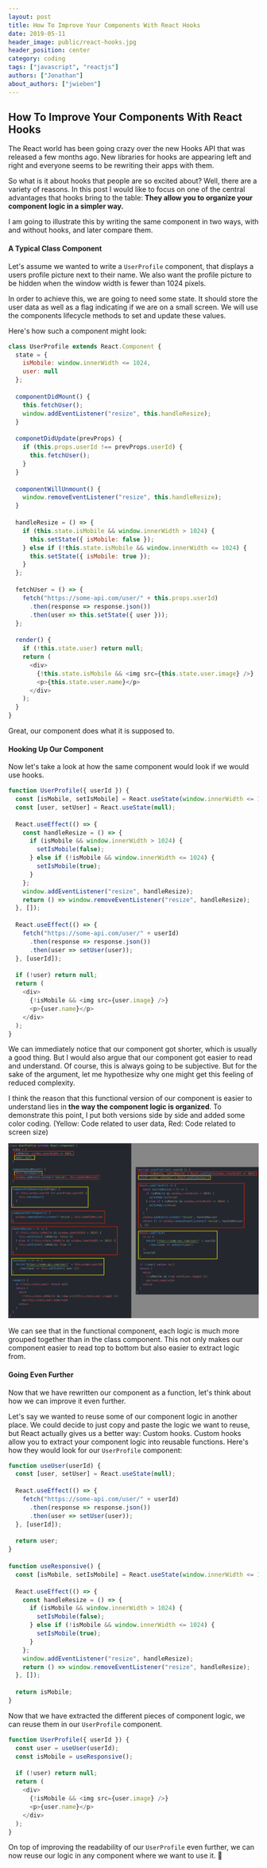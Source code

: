 ```yaml
---
layout: post
title: How To Improve Your Components With React Hooks
date: 2019-05-11
header_image: public/react-hooks.jpg
header_position: center
category: coding
tags: ["javascript", "reactjs"]
authors: ["Jonathan"]
about_authors: ["jwieben"]
---
```


## How To Improve Your Components With React Hooks

The React world has been going crazy over the new Hooks API that was released a few months ago. New libraries for hooks are appearing left and right and everyone seems to be rewriting their apps with them.

So what is it about hooks that people are so excited about? Well, there are a variety of reasons. In this post I would like to focus on one of the central advantages that hooks bring to the table: **They allow you to organize your component logic in a simpler way.**

I am going to illustrate this by writing the same component in two ways, with and without hooks, and later compare them.

#### A Typical Class Component

Let's assume we wanted to write a `UserProfile` component, that displays a users profile picture next to their name. We also want the profile picture to be hidden when the window width is fewer than 1024 pixels.

In order to achieve this, we are going to need some state. It should store the user data as well as a flag indicating if we are on a small screen. We will use the components lifecycle methods to set and update these values.

Here's how such a component might look:

```js
class UserProfile extends React.Component {
  state = {
    isMobile: window.innerWidth <= 1024,
    user: null
  };

  componentDidMount() {
    this.fetchUser();
    window.addEventListener("resize", this.handleResize);
  }

  componetDidUpdate(prevProps) {
    if (this.props.userId !== prevProps.userId) {
      this.fetchUser();
    }
  }

  componentWillUnmount() {
    window.removeEventListener("resize", this.handleResize);
  }

  handleResize = () => {
    if (this.state.isMobile && window.innerWidth > 1024) {
      this.setState({ isMobile: false });
    } else if (!this.state.isMobile && window.innerWidth <= 1024) {
      this.setState({ isMobile: true });
    }
  };

  fetchUser = () => {
    fetch("https://some-api.com/user/" + this.props.userId)
      .then(response => response.json())
      .then(user => this.setState({ user }));
  };

  render() {
    if (!this.state.user) return null;
    return (
      <div>
        {!this.state.isMobile && <img src={this.state.user.image} />}
        <p>{this.state.user.name}</p>
      </div>
    );
  }
}
```

Great, our component does what it is supposed to.

#### Hooking Up Our Component

Now let's take a look at how the same component would look if we would use hooks.

```js
function UserProfile({ userId }) {
  const [isMobile, setIsMobile] = React.useState(window.innerWidth <= 1024);
  const [user, setUser] = React.useState(null);

  React.useEffect(() => {
    const handleResize = () => {
      if (isMobile && window.innerWidth > 1024) {
        setIsMobile(false);
      } else if (!isMobile && window.innerWidth <= 1024) {
        setIsMobile(true);
      }
    };
    window.addEventListener("resize", handleResize);
    return () => window.removeEventListener("resize", handleResize);
  }, []);

  React.useEffect(() => {
    fetch("https://some-api.com/user/" + userId)
      .then(response => response.json())
      .then(user => setUser(user));
  }, [userId]);

  if (!user) return null;
  return (
    <div>
      {!isMobile && <img src={user.image} />}
      <p>{user.name}</p>
    </div>
  );
}
```

We can immediately notice that our component got shorter, which is usually a good thing. But I would also argue that our component got easier to read and understand. Of course, this is always going to be subjective. But for the sake of the argument, let me hypothesize why one might get this feeling of reduced complexity.

I think the reason that this functional version of our component is easier to understand lies in **the way the component logic is organized**. To demonstrate this point, I put both versions side by side and added some color coding. (Yellow: Code related to user data, Red: Code related to screen size)

![Component comparison](/assets/img/pages/blog/images/react-hooks-component-comparison.png)

We can see that in the functional component, each logic is much more grouped together than in the class component. This not only makes our component easier to read top to bottom but also easier to extract logic from.

#### Going Even Further

Now that we have rewritten our component as a function, let's think about how we can improve it even further.

Let's say we wanted to reuse some of our component logic in another place. We could decide to just copy and paste the logic we want to reuse, but React actually gives us a better way: Custom hooks. Custom hooks allow you to extract your component logic into reusable functions. Here's how they would look for our `UserProfile` component:

```js
function useUser(userId) {
  const [user, setUser] = React.useState(null);

  React.useEffect(() => {
    fetch("https://some-api.com/user/" + userId)
      .then(response => response.json())
      .then(user => setUser(user));
  }, [userId]);

  return user;
}

function useResponsive() {
  const [isMobile, setIsMobile] = React.useState(window.innerWidth <= 1024);

  React.useEffect(() => {
    const handleResize = () => {
      if (isMobile && window.innerWidth > 1024) {
        setIsMobile(false);
      } else if (!isMobile && window.innerWidth <= 1024) {
        setIsMobile(true);
      }
    };
    window.addEventListener("resize", handleResize);
    return () => window.removeEventListener("resize", handleResize);
  }, []);

  return isMobile;
}
```

Now that we have extracted the different pieces of component logic, we can reuse them in our `UserProfile` component.

```js
function UserProfile({ userId }) {
  const user = useUser(userId);
  const isMobile = useResponsive();

  if (!user) return null;
  return (
    <div>
      {!isMobile && <img src={user.image} />}
      <p>{user.name}</p>
    </div>
  );
}
```

On top of improving the readability of our `UserProfile` even further, we can now reuse our logic in any component where we want to use it. 🎉
